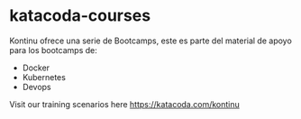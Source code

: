 # katacoda-courses

Kontinu ofrece una serie de Bootcamps, este es parte del material de apoyo para los bootcamps de:

- Docker
- Kubernetes
- Devops


Visit our training scenarios here https://katacoda.com/kontinu
<!-- kubernetes https://training.play-with-kubernetes.com/kubernetes-workshop/ -->
